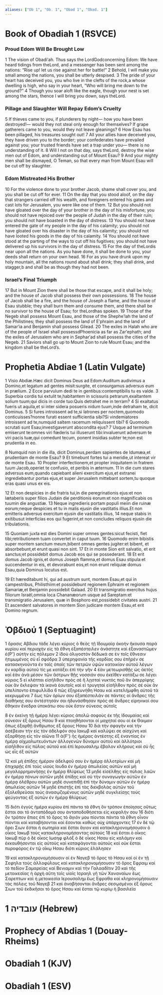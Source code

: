 ```yaml
---
aliases: ["Ob 1", "Ob. 1", "Obad 1", "Obad. 1"]
---
```



# Book of Obadiah 1 (RSVCE)

### Proud Edom Will Be Brought Low
1 The vision of Obadiʹah. Thus says the LordGodconcerning Edom: We have heard tidings from theLord, and a messenger has been sent among the nations: “Rise up! let us rise against her for battle!”
2 Behold, I will make you small among the nations, you shall be utterly despised.
3 The pride of your heart has deceived you, you who live in the clefts of the rock,a whose dwelling is high, who say in your heart, “Who will bring me down to the ground?”
4 Though you soar aloft like the eagle, though your nest is set among the stars, thence I will bring you down, says theLord.
### Pillage and Slaughter Will Repay Edom’s Cruelty
5 If thieves came to you, if plunderers by night— how you have been destroyed!— would they not steal only enough for themselves? If grape gatherers came to you, would they not leave gleanings?
6 How Esau has been pillaged, his treasures sought out!
7 All your allies have deceived you, they have driven you to the border; your confederates have prevailed against you; your trusted friends have set a trap under you— there is no understanding of it.
8 Will I not on that day, says theLord, destroy the wise men out of Edom, and understanding out of Mount Esau?
9 And your mighty men shall be dismayed, O Teman, so that every man from Mount Esau will be cut off by slaughter.
### Edom Mistreated His Brother
10 For the violence done to your brother Jacob, shame shall cover you, and you shall be cut off for ever.
11 On the day that you stood aloof, on the day that strangers carried off his wealth, and foreigners entered his gates and cast lots for Jerusalem, you were like one of them.
12 But you should not have gloated over the day of your brother in the day of his misfortune; you should not have rejoiced over the people of Judah in the day of their ruin; you should not have boasted in the day of distress.
13 You should not have entered the gate of my people in the day of his calamity; you should not have gloated over his disaster in the day of his calamity; you should not have looted his goods in the day of his calamity.
14 You should not have stood at the parting of the ways to cut off his fugitives; you should not have delivered up his survivors in the day of distress.
15 For the day of theLordis near upon all the nations. As you have done, it shall be done to you, your deeds shall return on your own head.
16 For as you have drunk upon my holy mountain, all the nations round about shall drink; they shall drink, and stagger,b and shall be as though they had not been.
### Israel’s Final Triumph
17 But in Mount Zion there shall be those that escape, and it shall be holy; and the house of Jacob shall possess their own possessions.
18 The house of Jacob shall be a fire, and the house of Joseph a flame, and the house of Esau stubble; they shall burn them and consume them, and there shall be no survivor to the house of Esau; for theLordhas spoken.
19 Those of the Negeb shall possess Mount Esau, and those of the Shepheʹlah the land of the Philistines; they shall possess the land of Eʹphraim and the land of Samarʹia and Benjamin shall possess Gilead.
20 The exiles in Halah who are of the people of Israel shall possessdPhoenicia as far as Zarʹephath; and the exiles of Jerusalem who are in Sepharʹad shall possess the cities of the Negeb.
21 Saviors shall go up to Mount Zion to rule Mount Esau; and the kingdom shall be theLord’s.


# Prophetia Abdiae 1 (Latin Vulgate)

1 Visio Abdiæ.Hæc dicit Dominus Deus ad Edom:Auditum audivimus a Domino,et legatum ad gentes misit:surgite, et consurgamus adversus eum in prælium.
2 Ecce parvulum dedi te in gentibus:contemptibilis tu es valde.
3 Superbia cordis tui extulit te,habitantem in scissuris petrarum,exaltantem solium tuum;qui dicis in corde tuo:Quis detrahet me in terram?
4 Si exaltatus fueris ut aquila,et si inter sidera posueris nidum tuum,inde detraham te, dicit Dominus.
5 Si fures introissent ad te,si latrones per noctem,quomodo conticuisses?nonne furati essent sufficientia sibi?Si vindemiatores introissent ad te,numquid saltem racemum reliquissent tibi?
6 Quomodo scrutati sunt Esau;investigaverunt abscondita ejus?
7 Usque ad terminum emiserunt te:omnes viri fœderis tui illuserunt tibi:invaluerunt adversum te viri pacis tuæ,qui comedunt tecum, ponent insidias subter te;non est prudentia in eo.

8 Numquid non in die illa, dicit Dominus,perdam sapientes de Idumæa,et prudentiam de monte Esau?
9 Et timebunt fortes tui a meridie,ut intereat vir de monte Esau.
10 Propter interfectionem,et propter iniquitatem in fratrem tuum Jacob,operiet te confusio, et peribis in æternum.
11 In die cum stares adversus eum,quando capiebant alieni exercitum ejus,et extranei ingrediebantur portas ejus,et super Jerusalem mittebant sortem,tu quoque eras quasi unus ex eis.

12 Et non despicies in die fratris tui,in die peregrinationis ejus:et non lætaberis super filios Judain die perditionis eorum:et non magnificabis os tuumin die angustiæ.
13 Neque ingredieris portam populi meiin die ruinæ eorum;neque despicies et tu in malis ejusin die vastitatis illius.Et non emitteris adversus exercitum ejusin die vastitatis illius,
14 neque stabis in exitibusut interficias eos qui fugerint,et non concludes reliquos ejusin die tribulationis.

15 Quoniam juxta est dies Domini super omnes gentes:sicut fecisti, fiet tibi;retributionem tuam convertet in caput tuum.
16 Quomodo enim bibistis super montem sanctum meum,bibent omnes gentes jugiter:et bibent, et absorbebunt,et erunt quasi non sint.
17 Et in monte Sion erit salvatio, et erit sanctus;et possidebit domus Jacob eos qui se possederant.
18 Et erit domus Jacob ignis,et domus Joseph flamma,et domus Esau stipula:et succendentur in eis, et devorabunt eos,et non erunt reliquiæ domus Esau,quia Dominus locutus est.

19 Et hæreditabunt hi, qui ad austrum sunt, montem Esau,et qui in campestribus, Philisthiim:et possidebunt regionem Ephraim et regionem Samariæ,et Benjamin possidebit Galaad.
20 Et transmigratio exercitus hujus filiorum Israël,omnia loca Chananæorum usque ad Sareptam:et transmigratio Jerusalem, quæ in Bosphoro est,possidebit civitates austri.
21 Et ascendent salvatores in montem Sion judicare montem Esau,et erit Domino regnum.


# Ὀβδιού 1 (Septuagint)

1 ὅρασις Αβδιου τάδε λέγει κύριος ὁ θεὸς τῇ Ιδουμαίᾳ ἀκοὴν ἤκουσα παρὰ κυρίου καὶ περιοχὴν εἰς τὰ ἔθνη ἐξαπέστειλεν ἀνάστητε καὶ ἐξαναστῶμεν ἐ{P'} αὐτὴν εἰς πόλεμον
2 ἰδοὺ ὀλιγοστὸν δέδωκά σε ἐν τοῖς ἔθνεσιν ἠτιμωμένος σὺ εἶ σφόδρα
3 ὑπερηφανία τῆς καρδίας σου ἐπῆρέν σε κατασκηνοῦντα ἐν ταῖς ὀπαῖς τῶν πετρῶν ὑψῶν κατοικίαν αὐτοῦ λέγων ἐν καρδίᾳ αὐτοῦ τίς με κατάξει ἐπὶ τὴν γῆν
4 ἐὰν μετεωρισθῇς ὡς ἀετὸς καὶ ἐὰν ἀνὰ μέσον τῶν ἄστρων θῇς νοσσιάν σου ἐκεῖθεν κατάξω σε λέγει κύριος
5 εἰ κλέπται εἰσῆλθον πρὸς σὲ ἢ λῃσταὶ νυκτός ποῦ ἂν ἀπερρίφης οὐκ ἂν ἔκλεψαν τὰ ἱκανὰ ἑαυτοῖς καὶ εἰ τρυγηταὶ εἰσῆλθον πρὸς σέ οὐκ ἂν ὑπελίποντο ἐπιφυλλίδα
6 πῶς ἐξηρευνήθη Ησαυ καὶ κατελήμφθη αὐτοῦ τὰ κεκρυμμένα
7 ἕως τῶν ὁρίων σου ἐξαπέστειλάν σε πάντες οἱ ἄνδρες τῆς διαθήκης σου ἀντέστησάν σοι ἠδυνάσθησαν πρὸς σὲ ἄνδρες εἰρηνικοί σου ἔθηκαν ἔνεδρα ὑποκάτω σου οὐκ ἔστιν σύνεσις αὐτοῖς

8 ἐν ἐκείνῃ τῇ ἡμέρᾳ λέγει κύριος ἀπολῶ σοφοὺς ἐκ τῆς Ιδουμαίας καὶ σύνεσιν ἐξ ὄρους Ησαυ
9 καὶ πτοηθήσονται οἱ μαχηταί σου οἱ ἐκ Θαιμαν ὅπως ἐξαρθῇ ἄνθρωπος ἐξ ὄρους Ησαυ
10 διὰ τὴν σφαγὴν καὶ τὴν ἀσέβειαν τὴν εἰς τὸν ἀδελφόν σου Ιακωβ καὶ καλύψει σε αἰσχύνη καὶ ἐξαρθήσῃ εἰς τὸν αἰῶνα
11 ἀ{F'} ἧς ἡμέρας ἀντέστης ἐξ ἐναντίας ἐν ἡμέρᾳ αἰχμαλωτευόντων ἀλλογενῶν δύναμιν αὐτοῦ καὶ ἀλλότριοι εἰσῆλθον εἰς πύλας αὐτοῦ καὶ ἐπὶ Ιερουσαλημ ἔβαλον κλήρους καὶ σὺ ἦς ὡς εἷς ἐξ αὐτῶν

12 καὶ μὴ ἐπίδῃς ἡμέραν ἀδελφοῦ σου ἐν ἡμέρᾳ ἀλλοτρίων καὶ μὴ ἐπιχαρῇς ἐπὶ τοὺς υἱοὺς Ιουδα ἐν ἡμέρᾳ ἀπωλείας αὐτῶν καὶ μὴ μεγαλορρημονήσῃς ἐν ἡμέρᾳ θλίψεως
13 μηδὲ εἰσέλθῃς εἰς πύλας λαῶν ἐν ἡμέρᾳ πόνων αὐτῶν μηδὲ ἐπίδῃς καὶ σὺ τὴν συναγωγὴν αὐτῶν ἐν ἡμέρᾳ ὀλέθρου αὐτῶν μηδὲ συνεπιθῇ ἐπὶ τὴν δύναμιν αὐτῶν ἐν ἡμέρᾳ ἀπωλείας αὐτῶν
14 μηδὲ ἐπιστῇς ἐπὶ τὰς διεκβολὰς αὐτῶν τοῦ ἐξολεθρεῦσαι τοὺς ἀνασῳζομένους αὐτῶν μηδὲ συγκλείσῃς τοὺς φεύγοντας ἐξ αὐτῶν ἐν ἡμέρᾳ θλίψεως

15 διότι ἐγγὺς ἡμέρα κυρίου ἐπὶ πάντα τὰ ἔθνη ὃν τρόπον ἐποίησας οὕτως ἔσται σοι τὸ ἀνταπόδομά σου ἀνταποδοθήσεται εἰς κεφαλήν σου
16 διότι ὃν τρόπον ἔπιες ἐπὶ τὸ ὄρος τὸ ἅγιόν μου πίονται πάντα τὰ ἔθνη οἶνον πίονται καὶ καταβήσονται καὶ ἔσονται καθὼς οὐχ ὑπάρχοντες
17 ἐν δὲ τῷ ὄρει Σιων ἔσται ἡ σωτηρία καὶ ἔσται ἅγιον καὶ κατακληρονομήσουσιν ὁ οἶκος Ιακωβ τοὺς κατακληρονομήσαντας αὐτούς
18 καὶ ἔσται ὁ οἶκος Ιακωβ πῦρ ὁ δὲ οἶκος Ιωσηφ φλόξ ὁ δὲ οἶκος Ησαυ εἰς καλάμην καὶ ἐκκαυθήσονται εἰς αὐτοὺς καὶ καταφάγονται αὐτούς καὶ οὐκ ἔσται πυροφόρος ἐν τῷ οἴκῳ Ησαυ διότι κύριος ἐλάλησεν

19 καὶ κατακληρονομήσουσιν οἱ ἐν Ναγεβ τὸ ὄρος τὸ Ησαυ καὶ οἱ ἐν τῇ Σεφηλα τοὺς ἀλλοφύλους καὶ κατακληρονομήσουσιν τὸ ὄρος Εφραιμ καὶ τὸ πεδίον Σαμαρείας καὶ Βενιαμιν καὶ τὴν Γαλααδῖτιν
20 καὶ τῆς μετοικεσίας ἡ ἀρχὴ αὕτη τοῖς υἱοῖς Ισραηλ γῆ τῶν Χαναναίων ἕως Σαρεπτων καὶ ἡ μετοικεσία Ιερουσαλημ ἕως Εφραθα καὶ κληρονομήσουσιν τὰς πόλεις τοῦ Ναγεβ
21 καὶ ἀναβήσονται ἄνδρες σεσῳσμένοι ἐξ ὄρους Σιων τοῦ ἐκδικῆσαι τὸ ὄρος Ησαυ καὶ ἔσται τῷ κυρίῳ ἡ βασιλεία


# 1 עובדיה (Hebrew)


# Prophecy of Abdias 1 (Douay-Rheims)


# Obadiah 1 (KJV)


# Obadiah 1 (ESV)

